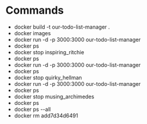 # Commands
- docker build -t our-todo-list-manager .
- docker images
- docker run -d -p 3000:3000 our-todo-list-manager
- docker ps
- docker stop inspiring_ritchie
- docker ps
- docker run -d -p 3000:3000 our-todo-list-manager
- docker ps
- docker stop quirky_hellman
- docker run -d -p 3000:3000 our-todo-list-manager
- docker ps
- docker stop musing_archimedes
- docker ps
- docker ps --all
- docker rm add7d34d6491